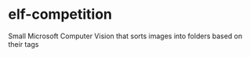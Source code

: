 # elf-competition
Small Microsoft Computer Vision that sorts images into folders based on their tags
